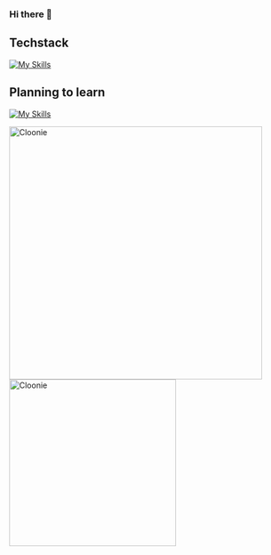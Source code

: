 ### Hi there 👋

## Techstack
[![My Skills](https://skillicons.dev/icons?i=vscode,bash,github,c,cpp,html,css,js,py,django,postgres,aws,docker,wordpress,nginx)](https://skillicons.dev)

## Planning to learn
[![My Skills](https://skillicons.dev/icons?i=unity,unreal,ps,php,nodejs,figma)](https://skillicons.dev)

<p>
  <img src="https://github-readme-stats.vercel.app/api?username=Cloonie&count_private=true&show_icons=true&hide=issues&hide_border=true&theme=tokyonight" width="455px" alt="Cloonie" />
  <img src="https://github-readme-stats.vercel.app/api/top-langs?username=Cloonie&show_icons=true&locale=en&layout=compact&theme=tokyonight&hide_border=true" width="300px" alt="Cloonie"/>
</p>
